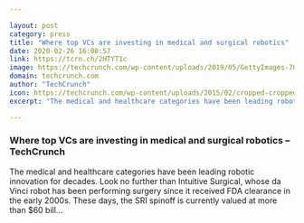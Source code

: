 ```yaml
---

layout: post
category: press
title: "Where top VCs are investing in medical and surgical robotics"
date: 2020-02-26 16:08:57
link: https://tcrn.ch/2HTYT1c
image: https://techcrunch.com/wp-content/uploads/2019/05/GettyImages-701117612.jpg?w=662
domain: techcrunch.com
author: "TechCrunch"
icon: https://techcrunch.com/wp-content/uploads/2015/02/cropped-cropped-favicon-gradient.png?w=180
excerpt: "The medical and healthcare categories have been leading robotic innovation for decades. Look no further than Intuitive Surgical, whose da Vinci robot has been performing surgery since it received FDA clearance in the early 2000s. These days, the SRI spinoff is currently valued at more than $60 bill…"

---
```


### Where top VCs are investing in medical and surgical robotics – TechCrunch

The medical and healthcare categories have been leading robotic innovation for decades. Look no further than Intuitive Surgical, whose da Vinci robot has been performing surgery since it received FDA clearance in the early 2000s. These days, the SRI spinoff is currently valued at more than $60 bill…